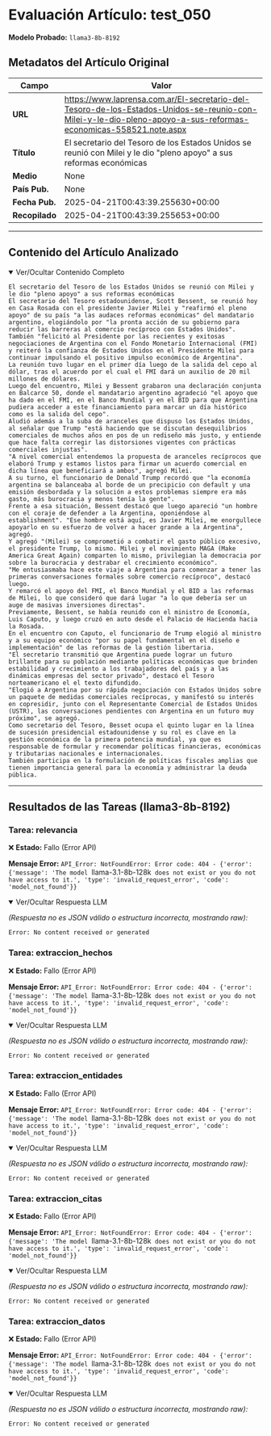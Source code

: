 # Evaluación Artículo: test_050
**Modelo Probado:** `llama3-8b-8192`

## Metadatos del Artículo Original

| Campo          | Valor                                      |
|----------------|--------------------------------------------|
| **URL**        | https://www.laprensa.com.ar/El-secretario-del-Tesoro-de-los-Estados-Unidos-se-reunio-con-Milei-y-le-dio-pleno-apoyo-a-sus-reformas-economicas-558521.note.aspx           |
| **Título**     | El secretario del Tesoro de los Estados Unidos se reunió con Milei y le dio "pleno apoyo" a sus reformas económicas       |
| **Medio**      | None         |
| **País Pub.**  | None |
| **Fecha Pub.** | 2025-04-21T00:43:39.255630+00:00 |
| **Recopilado** | 2025-04-21T00:43:39.255653+00:00 |

---

## Contenido del Artículo Analizado

<details open>
<summary>Ver/Ocultar Contenido Completo</summary>

```text
El secretario del Tesoro de los Estados Unidos se reunió con Milei y le dio "pleno apoyo" a sus reformas económicas
El secretario del Tesoro estadounidense, Scott Bessent, se reunió hoy en Casa Rosada con el presidente Javier Milei y "reafirmó el pleno apoyo" de su país "a las audaces reformas económicas" del mandatario argentino, elogiándolo por "la pronta acción de su gobierno para reducir las barreras al comercio recíproco con Estados Unidos".
También "felicitó al Presidente por las recientes y exitosas negociaciones de Argentina con el Fondo Monetario Internacional (FMI) y reiteró la confianza de Estados Unidos en el Presidente Milei para continuar impulsando el positivo impulso económico de Argentina".
La reunión tuvo lugar en el primer día luego de la salida del cepo al dólar, tras el acuerdo por el cual el FMI dará un auxilio de 20 mil millones de dólares.
Luego del encuentro, Milei y Bessent grabaron una declaración conjunta en Balcarce 50, donde el mandatario argentino agradeció "el apoyo que ha dado en el FMI, en el Banco Mundial y en el BID para que Argentina pudiera acceder a este financiamiento para marcar un día histórico como es la salida del cepo".
Aludió además a la suba de aranceles que dispuso los Estados Unidos, al señalar que Trump "está haciendo que se discutan desequilibrios comerciales de muchos años en pos de un rediseño más justo, y entiende que hace falta corregir las distorsiones vigentes con prácticas comerciales injustas".
"A nivel comercial entendemos la propuesta de aranceles recíprocos que elaboró Trump y estamos listos para firmar un acuerdo comercial en dicha línea que beneficiará a ambos", agregó Milei.
A su turno, el funcionario de Donald Trump recordó que "la economía argentina se balanceaba al borde de un precipicio con default y una emisión desbordada y la solución a estos problemas siempre era más gasto, más burocracia y menos tenía la gente".
Frente a esa situación, Bessent destacó que luego apareció "un hombre con el coraje de defender a la Argentina, oponiéndose al establishment". "Ese hombre está aquí, es Javier Milei, me enorgullece apoyarlo en su esfuerzo de volver a hacer grande a la Argentina", agregó.
Y agregó "(Milei) se comprometió a combatir el gasto público excesivo, el presidente Trump, lo mismo. Milei y el movimiento MAGA (Make America Great Again) comparten lo mismo, privilegian la democracia por sobre la burocracia y destrabar el crecimiento económico".
"Me entusiasmaba hace este viaje a Argentina para comenzar a tener las primeras conversaciones formales sobre comercio recíproco", destacó luego.
Y remarcó el apoyo del FMI, el Banco Mundial y el BID a las reformas de Milei, lo que consideró que dará lugar "a lo que debería ser un auge de masivas inversiones directas".
Previamente, Bessent, se había reunido con el ministro de Economía, Luis Caputo, y luego cruzó en auto desde el Palacio de Hacienda hacia la Rosada.
En el encuentro con Caputo, el funcionario de Trump elogió al ministro y a su equipo económico "por su papel fundamental en el diseño e implementación" de las reformas de la gestión libertaria.
"El secretario transmitió que Argentina puede lograr un futuro brillante para su población mediante políticas económicas que brinden estabilidad y crecimiento a los trabajadores del país y a las dinámicas empresas del sector privado", destacó el Tesoro norteamericano el el texto difundido.
"Elogió a Argentina por su rápida negociación con Estados Unidos sobre un paquete de medidas comerciales recíprocas, y manifestó su interés en copresidir, junto con el Representante Comercial de Estados Unidos (USTR), las conversaciones pendientes con Argentina en un futuro muy próximo", se agregó.
Como secretario del Tesoro, Besset ocupa el quinto lugar en la línea de sucesión presidencial estadounidense y su rol es clave en la gestión económica de la primera potencia mundial, ya que es responsable de formular y recomendar políticas financieras, económicas y tributarias nacionales e internacionales.
También participa en la formulación de políticas fiscales amplias que tienen importancia general para la economía y administrar la deuda pública.
```
</details>

---

## Resultados de las Tareas (llama3-8b-8192)

### Tarea: relevancia

❌ **Estado:** Fallo (Error API)

   **Mensaje Error:** `API_Error: NotFoundError: Error code: 404 - {'error': {'message': 'The model `llama-3.1-8b-128k` does not exist or you do not have access to it.', 'type': 'invalid_request_error', 'code': 'model_not_found'}}`


<details open>
<summary>Ver/Ocultar Respuesta LLM</summary>

_(Respuesta no es JSON válido o estructura incorrecta, mostrando raw):_
```
Error: No content received or generated
```
</details>


### Tarea: extraccion_hechos

❌ **Estado:** Fallo (Error API)

   **Mensaje Error:** `API_Error: NotFoundError: Error code: 404 - {'error': {'message': 'The model `llama-3.1-8b-128k` does not exist or you do not have access to it.', 'type': 'invalid_request_error', 'code': 'model_not_found'}}`


<details open>
<summary>Ver/Ocultar Respuesta LLM</summary>

_(Respuesta no es JSON válido o estructura incorrecta, mostrando raw):_
```
Error: No content received or generated
```
</details>


### Tarea: extraccion_entidades

❌ **Estado:** Fallo (Error API)

   **Mensaje Error:** `API_Error: NotFoundError: Error code: 404 - {'error': {'message': 'The model `llama-3.1-8b-128k` does not exist or you do not have access to it.', 'type': 'invalid_request_error', 'code': 'model_not_found'}}`


<details open>
<summary>Ver/Ocultar Respuesta LLM</summary>

_(Respuesta no es JSON válido o estructura incorrecta, mostrando raw):_
```
Error: No content received or generated
```
</details>


### Tarea: extraccion_citas

❌ **Estado:** Fallo (Error API)

   **Mensaje Error:** `API_Error: NotFoundError: Error code: 404 - {'error': {'message': 'The model `llama-3.1-8b-128k` does not exist or you do not have access to it.', 'type': 'invalid_request_error', 'code': 'model_not_found'}}`


<details open>
<summary>Ver/Ocultar Respuesta LLM</summary>

_(Respuesta no es JSON válido o estructura incorrecta, mostrando raw):_
```
Error: No content received or generated
```
</details>


### Tarea: extraccion_datos

❌ **Estado:** Fallo (Error API)

   **Mensaje Error:** `API_Error: NotFoundError: Error code: 404 - {'error': {'message': 'The model `llama-3.1-8b-128k` does not exist or you do not have access to it.', 'type': 'invalid_request_error', 'code': 'model_not_found'}}`


<details open>
<summary>Ver/Ocultar Respuesta LLM</summary>

_(Respuesta no es JSON válido o estructura incorrecta, mostrando raw):_
```
Error: No content received or generated
```
</details>
